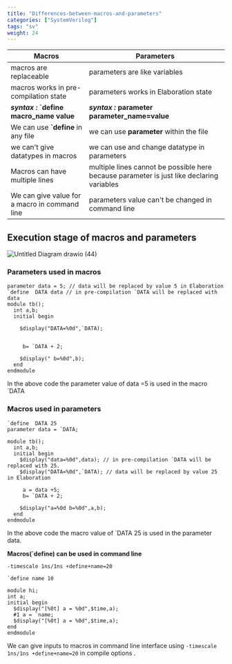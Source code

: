 ```yaml
---
title: "Differences-between-macros-and-parameters"
categories: ["SystemVerilog"]
tags: "sv"
weight: 24
---
```



|**Macros**|**Parameters**|
|------|----|
|macros are replaceable|parameters are like variables |
|macros works in pre-compilation state | parameters works in Elaboration state|
|***syntax :*** **`define macro_name value**  |***syntax :*** **parameter parameter_name=value**|
|We can use **`define** in any file|we can use **parameter** within the file|
|we can't give datatypes in macros|we can use and change datatype in parameters|
|Macros can have multiple lines| multiple lines cannot be possible here because parameter is just like declaring variables |
|We can give value for a macro in command line | parameters value can't be changed in command line|

## Execution stage of macros and parameters

![Untitled Diagram drawio (44)](https://user-images.githubusercontent.com/110509375/208600538-05875a31-1ca6-43ad-b0b5-7840cda420c7.png) 



  
### Parameters used in macros     
```
parameter data = 5; // data will be replaced by value 5 in Elaboration
`define  DATA data // in pre-compilation `DATA will be replaced with data
module tb();
  int a,b;
  initial begin
   
    $display("DATA=%0d",`DATA);
    
     
     b= `DATA + 2;  

    $display(" b=%0d",b);
  end 
endmodule
```   
In the above code the parameter value of data =5 is used in the macro `DATA    
### Macros used in parameters  
```  
`define  DATA 25
parameter data = `DATA;

module tb();
  int a,b;
  initial begin
    $display("data=%0d",data); // in pre-compilation `DATA will be replaced with 25.
    $display("DATA=%0d",`DATA); // data will be replaced by value 25 in Elaboration 
    
     a = data +5;
     b= `DATA + 2;
    
    $display("a=%0d b=%0d",a,b);
  end 
endmodule  
``` 
In the above code the macro value of `DATA 25 is used in the parameter data.


 **Macros(`define) can be used  in command line**
 
`-timescale 1ns/1ns +define+name=20`

```
`define name 10

module hi;
int a;
initial begin
  $display("[%0t] a = %0d",$time,a);
  #1 a = `name;
  $display("[%0t] a = %0d",$time,a);
end
endmodule
```
We  can give inputs to macros in command line interface using `-timescale 1ns/1ns +define+name=20` in compile options .





